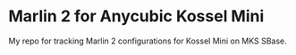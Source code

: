 # Marlin 2 for Anycubic Kossel Mini
My repo for tracking Marlin 2 configurations for Kossel Mini on MKS SBase.
